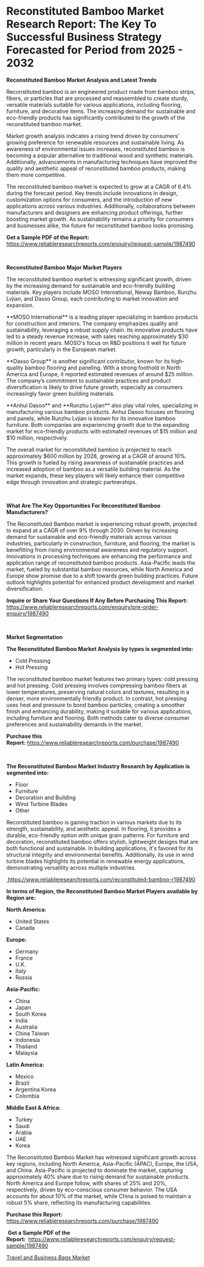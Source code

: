 <p><h1>Reconstituted Bamboo Market Research Report: The Key To Successful Business Strategy Forecasted for Period from 2025 - 2032</h1></p><p><strong>Reconstituted Bamboo Market Analysis and Latest Trends</strong></p>
<p><p>Reconstituted bamboo is an engineered product made from bamboo strips, fibers, or particles that are processed and reassembled to create sturdy, versatile materials suitable for various applications, including flooring, furniture, and decorative items. The increasing demand for sustainable and eco-friendly products has significantly contributed to the growth of the reconstituted bamboo market.</p><p>Market growth analysis indicates a rising trend driven by consumers' growing preference for renewable resources and sustainable living. As awareness of environmental issues increases, reconstituted bamboo is becoming a popular alternative to traditional wood and synthetic materials. Additionally, advancements in manufacturing techniques have improved the quality and aesthetic appeal of reconstituted bamboo products, making them more competitive.</p><p>The reconstituted bamboo market is expected to grow at a CAGR of 6.4% during the forecast period. Key trends include innovations in design, customization options for consumers, and the introduction of new applications across various industries. Additionally, collaborations between manufacturers and designers are enhancing product offerings, further boosting market growth. As sustainability remains a priority for consumers and businesses alike, the future for reconstituted bamboo looks promising.</p></p>
<p><strong>Get a Sample PDF of the Report:&nbsp;</strong> <a href="https://www.reliableresearchreports.com/enquiry/request-sample/1987490?utm_campaign=3086&utm_medium=2&utm_source=Github&utm_content=ia&utm_term=05042025&utm_id=reconstituted-bamboo">https://www.reliableresearchreports.com/enquiry/request-sample/1987490</a></p>
<p>&nbsp;</p>
<p><strong>Reconstituted Bamboo Major Market Players</strong></p>
<p><p>The reconstituted bamboo market is witnessing significant growth, driven by the increasing demand for sustainable and eco-friendly building materials. Key players include MOSO International, Neway Bamboo, Runzhu Lvjian, and Dasso Group, each contributing to market innovation and expansion.</p><p>**MOSO International** is a leading player specializing in bamboo products for construction and interiors. The company emphasizes quality and sustainability, leveraging a robust supply chain. Its innovative products have led to a steady revenue increase, with sales reaching approximately $30 million in recent years. MOSO's focus on R&D positions it well for future growth, particularly in the European market.</p><p>**Dasso Group** is another significant contributor, known for its high-quality bamboo flooring and paneling. With a strong foothold in North America and Europe, it reported estimated revenues of around $25 million. The company’s commitment to sustainable practices and product diversification is likely to drive future growth, especially as consumers increasingly favor green building materials.</p><p>**Anhui Dasoo** and **Runzhu Lvjian** also play vital roles, specializing in manufacturing various bamboo products. Anhui Dasoo focuses on flooring and panels, while Runzhu Lvjian is known for its innovative bamboo furniture. Both companies are experiencing growth due to the expanding market for eco-friendly products with estimated revenues of $15 million and $10 million, respectively.</p><p>The overall market for reconstituted bamboo is projected to reach approximately $600 million by 2028, growing at a CAGR of around 10%. This growth is fueled by rising awareness of sustainable practices and increased adoption of bamboo as a versatile building material. As the market expands, these key players will likely enhance their competitive edge through innovation and strategic partnerships.</p></p>
<p>&nbsp;</p>
<p><strong>What Are The Key Opportunities For Reconstituted Bamboo Manufacturers?</strong></p>
<p><p>The Reconstituted Bamboo market is experiencing robust growth, projected to expand at a CAGR of over 9% through 2030. Driven by increasing demand for sustainable and eco-friendly materials across various industries, particularly in construction, furniture, and flooring, the market is benefitting from rising environmental awareness and regulatory support. Innovations in processing techniques are enhancing the performance and application range of reconstituted bamboo products. Asia-Pacific leads the market, fueled by substantial bamboo resources, while North America and Europe show promise due to a shift towards green building practices. Future outlook highlights potential for enhanced product development and market diversification.</p></p>
<p><strong>Inquire or Share Your Questions If Any Before Purchasing This Report:</strong> <a href="https://www.reliableresearchreports.com/enquiry/pre-order-enquiry/1987490?utm_campaign=3086&utm_medium=2&utm_source=Github&utm_content=ia&utm_term=05042025&utm_id=reconstituted-bamboo">https://www.reliableresearchreports.com/enquiry/pre-order-enquiry/1987490</a></p>
<p>&nbsp;</p>
<p><strong>Market Segmentation</strong></p>
<p><strong>The Reconstituted Bamboo Market Analysis by types is segmented into:</strong></p>
<p><ul><li>Cold Pressing</li><li>Hot Pressing</li></ul></p>
<p><p>The reconstituted bamboo market features two primary types: cold pressing and hot pressing. Cold pressing involves compressing bamboo fibers at lower temperatures, preserving natural colors and textures, resulting in a denser, more environmentally friendly product. In contrast, hot pressing uses heat and pressure to bond bamboo particles, creating a smoother finish and enhancing durability, making it suitable for various applications, including furniture and flooring. Both methods cater to diverse consumer preferences and sustainability demands in the market.</p></p>
<p><strong>Purchase this Report:&nbsp;</strong><a href="https://www.reliableresearchreports.com/purchase/1987490?utm_campaign=3086&utm_medium=2&utm_source=Github&utm_content=ia&utm_term=05042025&utm_id=reconstituted-bamboo">https://www.reliableresearchreports.com/purchase/1987490</a></p>
<p>&nbsp;</p>
<p><strong>The Reconstituted Bamboo Market Industry Research by Application is segmented into:</strong></p>
<p><ul><li>Floor</li><li>Furniture</li><li>Decoration and Building</li><li>Wind Turbine Blades</li><li>Other</li></ul></p>
<p><p>Reconstituted bamboo is gaining traction in various markets due to its strength, sustainability, and aesthetic appeal. In flooring, it provides a durable, eco-friendly option with unique grain patterns. For furniture and decoration, reconstituted bamboo offers stylish, lightweight designs that are both functional and sustainable. In building applications, it's favored for its structural integrity and environmental benefits. Additionally, its use in wind turbine blades highlights its potential in renewable energy applications, demonstrating versatility across multiple industries.</p></p>
<p><a href="https://www.reliableresearchreports.com/reconstituted-bamboo-r1987490?utm_campaign=3086&utm_medium=2&utm_source=Github&utm_content=ia&utm_term=05042025&utm_id=reconstituted-bamboo">&nbsp;https://www.reliableresearchreports.com/reconstituted-bamboo-r1987490</a></p>
<p><strong>In terms of Region, the Reconstituted Bamboo Market Players available by Region are:</strong></p>
<p>
    <p> <strong> North America: </strong>
        <ul>
            <li>United States</li>
            <li>Canada</li>
        </ul>
        </p> 
    <p> <strong> Europe: </strong>
        <ul>
            <li>Germany</li>
            <li>France</li>
            <li>U.K.</li>
            <li>Italy</li>
            <li>Russia</li>
        </ul>
        </p> 
    <p> <strong> Asia-Pacific: </strong>
        <ul>
            <li>China</li>
            <li>Japan</li>
            <li>South Korea</li>
            <li>India</li>
            <li>Australia</li>
            <li>China Taiwan</li>
            <li>Indonesia</li>
            <li>Thailand</li>
            <li>Malaysia</li>
        </ul>
        </p> 
    <p> <strong> Latin America: </strong>
        <ul>
            <li>Mexico</li>
            <li>Brazil</li>
            <li>Argentina Korea</li>
            <li>Colombia</li>
        </ul>
        </p> 
    <p> <strong> Middle East & Africa: </strong>
        <ul>
            <li>Turkey</li>
            <li>Saudi</li>
            <li>Arabia</li>
            <li>UAE</li>
            <li>Korea</li>
        </ul>
    </p>
    </p>
<p><p>The Reconstituted Bamboo Market has witnessed significant growth across key regions, including North America, Asia-Pacific (APAC), Europe, the USA, and China. Asia-Pacific is projected to dominate the market, capturing approximately 40% share due to rising demand for sustainable products. North America and Europe follow, with shares of 25% and 20%, respectively, driven by eco-conscious consumer behavior. The USA accounts for about 10% of the market, while China is poised to maintain a robust 5% share, reflecting its manufacturing capabilities.</p></p>
<p><strong>Purchase this Report: </strong><a href="https://www.reliableresearchreports.com/purchase/1987490?utm_campaign=3086&utm_medium=2&utm_source=Github&utm_content=ia&utm_term=05042025&utm_id=reconstituted-bamboo">https://www.reliableresearchreports.com/purchase/1987490</a></p>
<p>&nbsp;<strong>Get a Sample PDF of the Report:&nbsp;&nbsp;</strong><a href="https://www.reliableresearchreports.com/enquiry/request-sample/1987490?utm_campaign=3086&utm_medium=2&utm_source=Github&utm_content=ia&utm_term=05042025&utm_id=reconstituted-bamboo">https://www.reliableresearchreports.com/enquiry/request-sample/1987490</a></p>
<p><strong></strong></p>
<p><p><a href="https://github.com/boysabotzoc/Market-Research-Report-List-1/blob/main/travel-and-business-bags-market.md?utm_campaign=3086&utm_medium=2&utm_source=Github&utm_content=ia&utm_term=05042025&utm_id=reconstituted-bamboo">Travel and Business Bags Market</a></p></p>